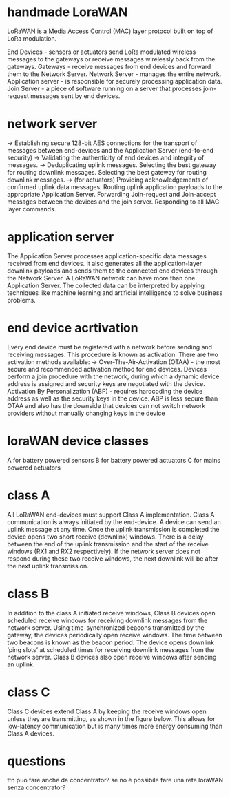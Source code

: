 # handmade LoraWAN

LoRaWAN is a Media Access Control (MAC) layer protocol built on top of LoRa modulation.

End Devices - sensors or actuators send LoRa modulated wireless messages to the gateways or receive messages wirelessly back from the gateways.
Gateways - receive messages from end devices and forward them to the Network Server.
Network Server - manages the entire network.
Application server - is responsible for securely processing application data.
Join Server - a piece of software running on a server that processes join-request messages sent by end devices. 

# network server
-> Establishing secure 128-bit AES connections for the transport of messages between end-devices and the Application Server (end-to-end security)
-> Validating the authenticity of end devices and integrity of messages.
-> Deduplicating uplink messages.
Selecting the best gateway for routing downlink messages.
Selecting the best gateway for routing downlink messages.
-> (for actuators) Providing acknowledgements of confirmed uplink data messages.
Routing uplink application payloads to the appropriate Application Server.
Forwarding Join-request and Join-accept messages between the devices and the join server.
Responding to all MAC layer commands.

# application server
The Application Server processes application-specific data messages received from end devices.
It also generates all the application-layer downlink payloads and sends them to the connected end devices through the Network Server.
A LoRaWAN network can have more than one Application Server. The collected data can be interpreted by applying techniques like machine learning and artificial intelligence to solve business problems.

# end device acrtivation
Every end device must be registered with a network before sending and receiving messages. This procedure is known as activation. There are two activation methods available:
-> Over-The-Air-Activation (OTAA) - the most secure and recommended activation method for end devices. Devices perform a join procedure with the network, during which a dynamic device address is assigned and security keys are negotiated with the device.
Activation By Personalization (ABP) - requires hardcoding the device address as well as the security keys in the device. ABP is less secure than OTAA and also has the downside that devices can not switch network providers without manually changing keys in the device

# loraWAN device classes
A for battery powered sensors
B for battery powered actuators
C for mains powered actuators

# class A
All LoRaWAN end-devices must support Class A implementation. Class A communication is always initiated by the end-device.
A device can send an uplink message at any time. Once the uplink transmission is completed the device opens two short receive (downlink) windows. There is a delay between the end of the uplink transmission and the start of the receive windows (RX1 and RX2 respectively). If the network server does not respond during these two receive windows, the next downlink will be after the next uplink transmission.

# class B
In addition to the class A initiated receive windows, Class B devices open scheduled receive windows for receiving downlink messages from the network server. Using time-synchronized beacons transmitted by the gateway, the devices periodically open receive windows. The time between two beacons is known as the beacon period. The device opens downlink ‘ping slots’ at scheduled times for receiving downlink messages from the network server. Class B devices also open receive windows after sending an uplink.

# class C
Class C devices extend Class A by keeping the receive windows open unless they are transmitting, as shown in the figure below. This allows for low-latency communication but is many times more energy consuming than Class A devices.

# questions
ttn puo fare anche da concentrator?
se no è possibile fare una rete loraWAN senza concentrator?